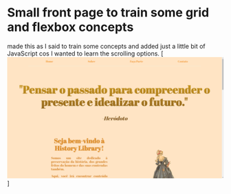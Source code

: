 # Small front page to train some grid and flexbox concepts

made this as I said to train some concepts and added just a little bit of JavaScript cos I wanted to learn the scrolling options.
[![Front Page](./front_page.png)]

